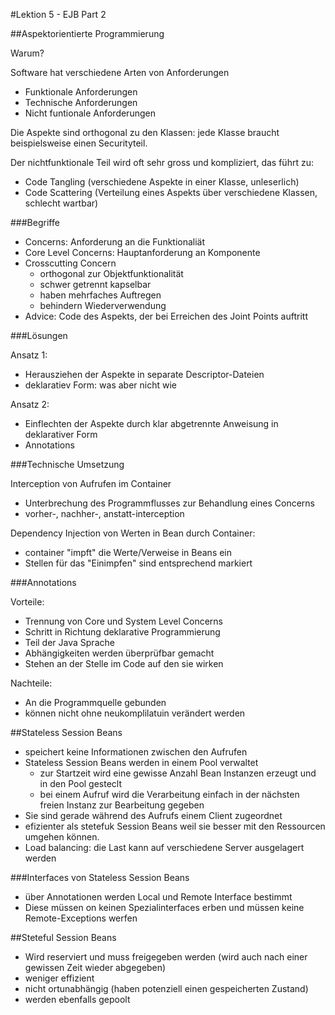 #Lektion 5 - EJB Part 2


##Aspektorientierte Programmierung

Warum?

Software hat verschiedene Arten von Anforderungen

* Funktionale Anforderungen
* Technische Anforderungen
* Nicht funtionale Anforderungen  

Die Aspekte sind orthogonal zu den Klassen: jede Klasse braucht beispielsweise einen Securityteil.

Der nichtfunktionale Teil wird oft sehr gross und kompliziert, das führt zu:

* Code Tangling (verschiedene Aspekte in einer Klasse, unleserlich)
* Code Scattering (Verteilung eines Aspekts über verschiedene Klassen, schlecht wartbar)

###Begriffe

* Concerns: Anforderung an die Funktionaliät
* Core Level Concerns: Hauptanforderung an Komponente
* Crosscutting Concern
	* orthogonal zur Objektfunktionalität
	* schwer getrennt kapselbar
	* haben mehrfaches Auftregen
	* behindern Wiederverwendung
* Advice: Code des Aspekts, der bei Erreichen des Joint Points auftritt

###Lösungen

Ansatz 1:

* Herausziehen der Aspekte in separate Descriptor-Dateien
* deklaratiev Form: was aber nicht wie

Ansatz 2:

* Einflechten der Aspekte durch klar abgetrennte Anweisung in deklarativer Form
* Annotations

###Technische Umsetzung

Interception von Aufrufen im Container

* Unterbrechung des Programmflusses zur Behandlung eines Concerns
* vorher-, nachher-, anstatt-interception

Dependency Injection von Werten in Bean durch Container:

* container "impft" die Werte/Verweise in Beans ein
* Stellen für das "Einimpfen" sind entsprechend markiert

###Annotations

Vorteile:

* Trennung von Core und System Level Concerns
* Schritt in Richtung deklarative Programmierung
* Teil der Java Sprache
* Abhängigkeiten werden überprüfbar gemacht
* Stehen an der Stelle im Code auf den sie wirken

Nachteile:

* An die Programmquelle gebunden
* können nicht ohne neukomplilatuin verändert werden


##Stateless Session Beans

* speichert keine Informationen zwischen den Aufrufen
* Stateless Session Beans werden in einem Pool verwaltet
	* zur Startzeit wird eine gewisse Anzahl Bean Instanzen erzeugt und in den Pool gesteclt
	* bei einem Aufruf wird die Verarbeitung einfach in der nächsten freien Instanz zur Bearbeitung gegeben
* Sie sind gerade während des Aufrufs einem Client zugeordnet
* efizienter als stetefuk Session Beans weil sie besser mit den Ressourcen umgehen können.
* Load balancing: die Last kann auf verschiedene Server ausgelagert werden


###Interfaces von Stateless Session Beans

* über Annotationen werden Local und Remote Interface bestimmt
* Diese müssen on keinen Spezialinterfaces erben und müssen keine Remote-Exceptions werfen


##Steteful Session Beans

* Wird reserviert und muss freigegeben werden (wird auch nach einer gewissen Zeit wieder abgegeben)
* weniger effizient
* nicht ortunabhängig (haben potenziell einen gespeicherten Zustand)
* werden ebenfalls gepoolt




